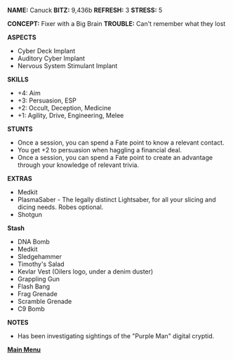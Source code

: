 **NAME:** Canuck
**BITZ:** 9,436b
**REFRESH:** 3
**STRESS:** 5

**CONCEPT:** Fixer with a Big Brain
**TROUBLE:** Can't remember what they lost

**ASPECTS** 
- Cyber Deck Implant
- Auditory Cyber Implant
- Nervous System Stimulant Implant

**SKILLS**
- +4: Aim
- +3: Persuasion, ESP
- +2: Occult, Deception, Medicine
- +1: Agility, Drive, Engineering, Melee

**STUNTS**
- Once a session, you can spend a Fate point to know a relevant contact.
- You get +2 to persuasion when haggling a financial deal.
- Once a session, you can spend a Fate point to create an advantage through your knowledge of relevant trivia.

**EXTRAS**
- Medkit 
- PlasmaSaber - The legally distinct Lightsaber, for all your slicing and dicing needs. Robes optional.
- Shotgun 

**Stash**
- DNA Bomb 
- Medkit 
- Sledgehammer
- Timothy's Salad
- Kevlar Vest (Oilers logo, under a denim duster)
- Grappling Gun 
- Flash Bang 
- Frag Grenade
- Scramble Grenade 
- C9 Bomb 

**NOTES**
- Has been investigating sightings of the "Purple Man" digital cryptid.

 **[Main Menu](../README.md)**
